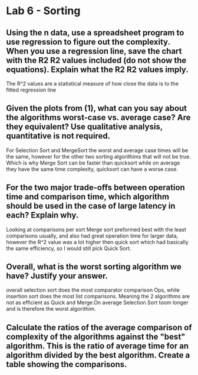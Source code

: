 # Lab 6 - Sorting

## Using the n data, use a spreadsheet program to use regression to figure out the complexity. When you use a regression line, save the chart with the R2 R2 values included (do not show the equations). Explain what the R2 R2 values imply.

The R^2 values are a statistical measure of how close the data is to the fitted regression line

## Given the plots from (1), what can you say about the algorithms worst-case vs. average case? Are they equivalent? Use qualitative analysis, quantitative is not required.
  
For Selection Sort and MergeSort the worst and average case times will be the same, however for the other two sorting algorithims that will not be true. Which is why Merge Sort can be faster than quicksort while on average they have the same time complexity, quicksort can have a worse case.

## For the two major trade-offs between operation time and comparison time, which algorithm should be used in the case of large latency in each? Explain why.
  
Looking at comparisons per sort Merge sort preformed best with the least comparisons usually, and also had great operation time for larger data, however the R^2 value was a lot higher then quick sort which had basically the same efficiency, so I would still pick Quick Sort.

## Overall, what is the worst sorting algorithm we have? Justify your answer.
  
overall selection sort does the most comparator comparison Ops, while insertion sort does the most list comparisons. Meaning the 2 algorithms are not as efficient as Quick and Merge.On average Selection Sort toom longer and is therefore the worst algorithim.

## Calculate the ratios of the average comparison of complexity of the algorithms against the "best" algorithm. This is the ratio of average time for an algorithm divided by the best algorithm. Create a table showing the comparisons.

